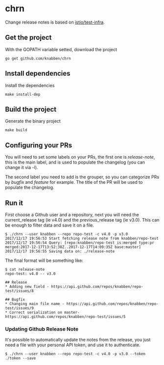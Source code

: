 # chrn

Change release notes is based on [istio/test-infra](https://github.com/istio/test-infra/tree/master/toolbox/release_note_collector).

## Get the project

With the GOPATH variable setted, download the project
```
go get github.com/knabben/chrn
```

## Install dependencies

Install the dependencies

```
make install-dep
```

## Build the project

Generate the binary project

```
make build
```

## Configuring your PRs

You will need to set some labels on your PRs, the first one is *release-note*, this is the main label, and is used to populate the changelog (you can change it via -l).

The second label you need to add is the grouper, so you can categorize PRs by *bugfix*  and *feature* for example. The title of the PR will be used to populate the changelog.

## Run it

First choose a Github user and a repository, next you will need the current_release tag (ie v4.0) and the previous_release tag (ie v3.0). This can be enough to filter data and save it on a file.

```
$ ./chrn --user knabben --repo repo-test -c v4.0 -p v3.0
2017/12/17 19:56:53 Start fetching release note from knabben/repo-test
2017/12/17 19:56:54 Query: [repo:knabben/repo-test is:merged type:pr merged:2017-12-17T13:52:38Z..2017-12-17T14:09:35Z base:master]
2017/12/17 19:56:55 Saving data on: ./release-note
```

The final format will be something like:

```
$ cat release-note
repo-test: v4.0 -- v3.0

## Release
* Adding new field - https://api.github.com/repos/knabben/repo-test/issues/8

## Bugfix
* Changing main file name - https://api.github.com/repos/knabben/repo-test/issues/9
* Correct serialization on master- https://api.github.com/repos/knabben/repo-test/issues/5
```

### Updating Github Release Note

It's possible to automatically update the notes from the release, you just need a file with your personal API token, and use it to authenticate.

```
$ ./chrn --user knabben --repo repo-test -c v4.0 -p v3.0 --token ./token --save
```
